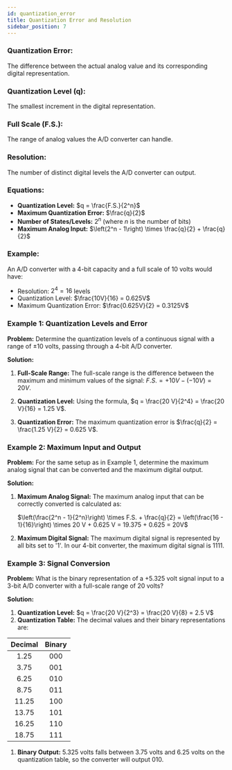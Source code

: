 ```yaml
---
id: quantization_error
title: Quantization Error and Resolution
sidebar_position: 7
---
```


### Quantization Error:
The difference between the actual analog value and its corresponding digital representation.

### Quantization Level (q):
The smallest increment in the digital representation.

### Full Scale (F.S.):
The range of analog values the A/D converter can handle.

### Resolution:
The number of distinct digital levels the A/D converter can output.

### Equations:

- **Quantization Level:** $q = \frac{F.S.}{2^n}$
- **Maximum Quantization Error:** $\frac{q}{2}$
- **Number of States/Levels:** $2^n$ (where $n$ is the number of bits)
- **Maximum Analog Input:** $\left(2^n - 1\right) \times \frac{q}{2} + \frac{q}{2}$

### Example:
An A/D converter with a 4-bit capacity and a full scale of 10 volts would have:

- Resolution: $2^4 = 16$ levels
- Quantization Level:  $\frac{10V}{16} = 0.625V$
- Maximum Quantization Error: $\frac{0.625V}{2} = 0.3125V$

### Example 1: Quantization Levels and Error

**Problem:** Determine the quantization levels of a continuous signal with a range of ±10 volts, passing through a 4-bit A/D converter.

**Solution:**

1. **Full-Scale Range:** The full-scale range is the difference between the maximum and minimum values of the signal: $F.S. = +10 V - (-10 V) = 20 V$.

2. **Quantization Level:** Using the formula, $q = \frac{20 V}{2^4} = \frac{20 V}{16} = 1.25 V$.

3. **Quantization Error:** The maximum quantization error is $\frac{q}{2} = \frac{1.25 V}{2} = 0.625 V$.

### Example 2: Maximum Input and Output

**Problem:** For the same setup as in Example 1, determine the maximum analog signal that can be converted and the maximum digital output.

**Solution:**

1. **Maximum Analog Signal:** The maximum analog input that can be correctly converted is calculated as:

   $\left(\frac{2^n - 1}{2^n}\right) \times F.S. + \frac{q}{2} = \left(\frac{16 - 1}{16}\right) \times 20 V + 0.625 V = 19.375 + 0.625 = 20V$
   
2. **Maximum Digital Signal:** The maximum digital signal is represented by all bits set to '1'. In our 4-bit converter, the maximum digital signal is 1111.

### Example 3: Signal Conversion

**Problem:** What is the binary representation of a +5.325 volt signal input to a 3-bit A/D converter with a full-scale range of 20 volts?

**Solution:**

1. **Quantization Level:** $q = \frac{20 V}{2^3} = \frac{20 V}{8} = 2.5 V$
2. **Quantization Table:** The decimal values and their binary representations are:

<div style={{width: "100%", display: "flex", justifyContent: "center"}}>

| Decimal | Binary |
|:---:|:---:|
| 1.25 | 000 |
| 3.75 | 001 |
| 6.25 | 010 |
| 8.75 | 011 |
| 11.25 | 100 |
| 13.75 | 101 |
| 16.25 | 110 |
| 18.75 | 111 |

</div>

1. **Binary Output:** 5.325 volts falls between 3.75 volts and 6.25 volts on the quantization table, so the converter will output 010.
